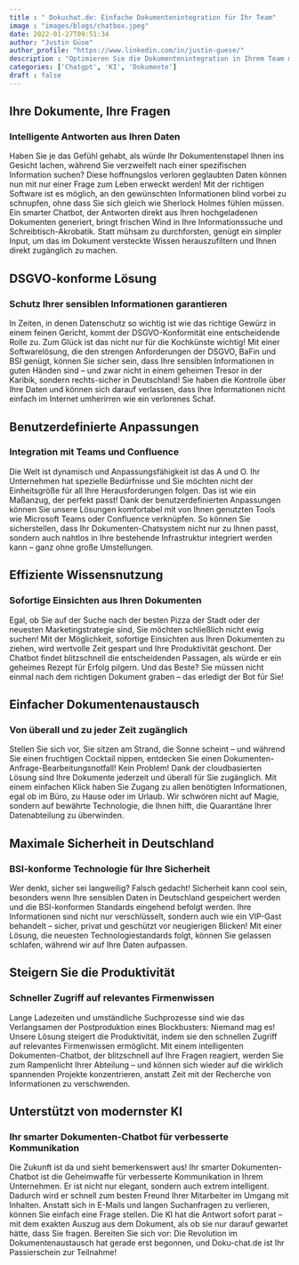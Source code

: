 ```yaml
---
title : " Dokuchat.de: Einfache Dokumentenintegration für Ihr Team"
image : "images/blogs/chatbox.jpeg"
date: 2022-01-27T09:51:34
author: "Justin Güse"
author_profile: "https://www.linkedin.com/in/justin-guese/"
description : "Optimieren Sie die Dokumentenintegration in Ihrem Team mit Doku-chat.de! Nutzen Sie KI-gestützten Wissenstransfer – DSGVO-konform und individuell anpassbar."
categories: ['Chatgpt', 'KI', 'Dokumente']
draft : false
---
```


## Ihre Dokumente, Ihre Fragen

### Intelligente Antworten aus Ihren Daten

Haben Sie je das Gefühl gehabt, als würde Ihr Dokumentenstapel Ihnen ins Gesicht lachen, während Sie verzweifelt nach einer spezifischen Information suchen? Diese hoffnungslos verloren geglaubten Daten können nun mit nur einer Frage zum Leben erweckt werden! Mit der richtigen Software ist es möglich, an den gewünschten Informationen blind vorbei zu schnupfen, ohne dass Sie sich gleich wie Sherlock Holmes fühlen müssen. Ein smarter Chatbot, der Antworten direkt aus Ihren hochgeladenen Dokumenten generiert, bringt frischen Wind in Ihre Informationssuche und Schreibtisch-Akrobatik. Statt mühsam zu durchforsten, genügt ein simpler Input, um das im Dokument versteckte Wissen herauszufiltern und Ihnen direkt zugänglich zu machen.

## DSGVO-konforme Lösung

### Schutz Ihrer sensiblen Informationen garantieren

In Zeiten, in denen Datenschutz so wichtig ist wie das richtige Gewürz in einem feinen Gericht, kommt der DSGVO-Konformität eine entscheidende Rolle zu. Zum Glück ist das nicht nur für die Kochkünste wichtig! Mit einer Softwarelösung, die den strengen Anforderungen der DSGVO, BaFin und BSI genügt, können Sie sicher sein, dass Ihre sensiblen Informationen in guten Händen sind – und zwar nicht in einem geheimen Tresor in der Karibik, sondern rechts-sicher in Deutschland! Sie haben die Kontrolle über Ihre Daten und können sich darauf verlassen, dass Ihre Informationen nicht einfach im Internet umherirren wie ein verlorenes Schaf.

## Benutzerdefinierte Anpassungen

### Integration mit Teams und Confluence

Die Welt ist dynamisch und Anpassungsfähigkeit ist das A und O. Ihr Unternehmen hat spezielle Bedürfnisse und Sie möchten nicht der Einheitsgröße für all Ihre Herausforderungen folgen. Das ist wie ein Maßanzug, der perfekt passt! Dank der benutzerdefinierten Anpassungen können Sie unsere Lösungen komfortabel mit von Ihnen genutzten Tools wie Microsoft Teams oder Confluence verknüpfen. So können Sie sicherstellen, dass Ihr Dokumenten-Chatsystem nicht nur zu Ihnen passt, sondern auch nahtlos in Ihre bestehende Infrastruktur integriert werden kann – ganz ohne große Umstellungen.

## Effiziente Wissensnutzung

### Sofortige Einsichten aus Ihren Dokumenten

Egal, ob Sie auf der Suche nach der besten Pizza der Stadt oder der neuesten Marketingstrategie sind, Sie möchten schließlich nicht ewig suchen! Mit der Möglichkeit, sofortige Einsichten aus Ihren Dokumenten zu ziehen, wird wertvolle Zeit gespart und Ihre Produktivität geschont. Der Chatbot findet blitzschnell die entscheidenden Passagen, als würde er ein geheimes Rezept für Erfolg pilgern. Und das Beste? Sie müssen nicht einmal nach dem richtigen Dokument graben – das erledigt der Bot für Sie!

## Einfacher Dokumentenaustausch

### Von überall und zu jeder Zeit zugänglich

Stellen Sie sich vor, Sie sitzen am Strand, die Sonne scheint – und während Sie einen fruchtigen Cocktail nippen, entdecken Sie einen Dokumenten-Anfrage-Bearbeitungsnotfall! Kein Problem! Dank der cloudbasierten Lösung sind Ihre Dokumente jederzeit und überall für Sie zugänglich. Mit einem einfachen Klick haben Sie Zugang zu allen benötigten Informationen, egal ob im Büro, zu Hause oder im Urlaub. Wir schwören nicht auf Magie, sondern auf bewährte Technologie, die Ihnen hilft, die Quarantäne Ihrer Datenabteilung zu überwinden.

## Maximale Sicherheit in Deutschland

### BSI-konforme Technologie für Ihre Sicherheit 

Wer denkt, sicher sei langweilig? Falsch gedacht! Sicherheit kann cool sein, besonders wenn Ihre sensiblen Daten in Deutschland gespeichert werden und die BSI-konformen Standards eingehend befolgt werden. Ihre Informationen sind nicht nur verschlüsselt, sondern auch wie ein VIP-Gast behandelt – sicher, privat und geschützt vor neugierigen Blicken! Mit einer Lösung, die neuesten Technologiestandards folgt, können Sie gelassen schlafen, während wir auf Ihre Daten aufpassen.

## Steigern Sie die Produktivität

### Schneller Zugriff auf relevantes Firmenwissen

Lange Ladezeiten und umständliche Suchprozesse sind wie das Verlangsamen der Postproduktion eines Blockbusters: Niemand mag es! Unsere Lösung steigert die Produktivität, indem sie den schnellen Zugriff auf relevantes Firmenwissen ermöglicht. Mit einem intelligenten Dokumenten-Chatbot, der blitzschnell auf Ihre Fragen reagiert, werden Sie zum Rampenlicht Ihrer Abteilung – und können sich wieder auf die wirklich spannenden Projekte konzentrieren, anstatt Zeit mit der Recherche von Informationen zu verschwenden.

## Unterstützt von modernster KI

### Ihr smarter Dokumenten-Chatbot für verbesserte Kommunikation

Die Zukunft ist da und sieht bemerkenswert aus! Ihr smarter Dokumenten-Chatbot ist die Geheimwaffe für verbesserte Kommunikation in Ihrem Unternehmen. Er ist nicht nur elegant, sondern auch extrem intelligent. Dadurch wird er schnell zum besten Freund Ihrer Mitarbeiter im Umgang mit Inhalten. Anstatt sich in E-Mails und langen Suchanfragen zu verlieren, können Sie einfach eine Frage stellen. Die KI hat die Antwort sofort parat – mit dem exakten Auszug aus dem Dokument, als ob sie nur darauf gewartet hätte, dass Sie fragen. Bereiten Sie sich vor: Die Revolution im Dokumentenaustausch hat gerade erst begonnen, und Doku-chat.de ist Ihr Passierschein zur Teilnahme!